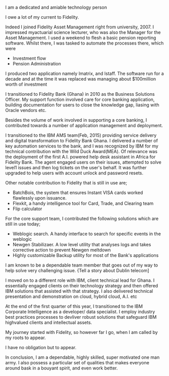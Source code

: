 I am a dedicated and amiable technology person

I owe a lot of my current to Fidelity. 

Indeed I joined Fidelity Asset Management right from university, 2007. I impressed myactuarial science lecturer, who was also the Manager for the Asset Management. 
I used a weekend to flesh a basic pension reporting software.
Whilst there, I was tasked to automate the processes there, which were
- Investment flow
- Pension Administration

I produced two application namely Imatrix, and Istaff. The software run for a decade and at the time it was replaced was managing about $100million worth of investment

 
I transitioned to Fidelity Bank (Ghana) in 2010 as the Business Solutions Officer. My support function involved care for core banking application, building documentation for users to close the knowledge gap, liasing with Oracle vendors etc. 

Besides the volume of work involved in supporting a core banking, I contributed towards a number of application management and deployment.
 
I transitioned to the IBM AMS team(Feb, 2015) providing service delivery and digital transformation to Fidelity Bank Ghana. I delivered a number of key automation services to the bank, and I was recognized by IBM for my technical contribution with the Wild Duck Award(MEA). 
Of relevance was the deployment of the first A.I. powered help desk assistant in Africa for Fidelity Bank. The agent engaged users on their issues, attempted to solve level1 issues and then log tickets on the user's behalf. It was further upgraded to help users with account unlock and password resets. 

Other notable contribution to Fidelity that is still in use are;
- BatchBois, the system that ensures Instant VISA cards worked flawlessly upon issuance.
- Flexkit, a handy intelligence tool for Card, Trade, and Clearing team
- Flip calculator

For the core support team, I contributed the following solutions which are still in use today;
- Weblogic search. A handy interface to search for specific events in the weblogic 
- Newgen Stabilizaer. A low level utility that analyses logs and takes corrective action to prevent Newgen meltdown
- Highly customizable Backup utility for most of the Bank's applications

I am known to be a dependable team member that goes out of my way to help solve very challenging issue. {Tell a story about Dublin telecom]

I moved on to a different role with IBM, client technical lead for Ghana. I essentially engaged clients on their technology strategy and then offered IBM solutions that assisted with that strategy. I also delivered technical presentation and demonstration on cloud, hybrid cloud, A.I. etc

At the end of the first quarter of this year, I transitioned to the IBM Corporate Intelligence as a developer/ data specialist. I employ industry best practices processes to devliver robust solutions that safeguard IBM highvalued clients and intellectual assets.

My journey started with Fidelity, so however far I go, when I am called by my roots to appear.

I have no obligation but to appear.

In conclusion, I am a dependable, highly skilled, super motivated one man army. 
I also possess a particular set of qualities that makes everyone around bask in a bouyant spirit, and even work better.
